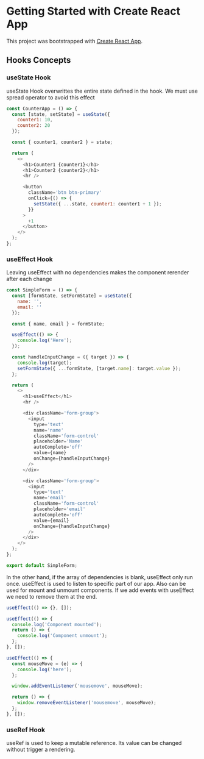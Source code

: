 # Getting Started with Create React App

This project was bootstrapped with [Create React App](https://github.com/facebook/create-react-app).

## Hooks Concepts

### useState Hook

useState Hook overwrittes the entire state defined in the hook. We must use spread operator to avoid this effect

```javascript
const CounterApp = () => {
  const [state, setState] = useState({
    counter1: 10,
    counter2: 20
  });

  const { counter1, counter2 } = state;

  return (
    <>
      <h1>Counter1 {counter1}</h1>
      <h1>Counter2 {counter2}</h1>
      <hr />

      <button
        className='btn btn-primary'
        onClick={() => {
          setState({ ...state, counter1: counter1 + 1 });
        }}
      >
        +1
      </button>
    </>
  );
};
```

### useEffect Hook

Leaving useEffect with no dependencies makes the component rerender after each change

```javascript
const SimpleForm = () => {
  const [formState, setFormState] = useState({
    name: '',
    email: ''
  });

  const { name, email } = formState;

  useEffect(() => {
    console.log('Here');
  });

  const handleInputChange = ({ target }) => {
    console.log(target);
    setFormState({ ...formState, [target.name]: target.value });
  };

  return (
    <>
      <h1>useEffect</h1>
      <hr />

      <div className='form-group'>
        <input
          type='text'
          name='name'
          className='form-control'
          placeholder='Name'
          autoComplete='off'
          value={name}
          onChange={handleInputChange}
        />
      </div>

      <div className='form-group'>
        <input
          type='text'
          name='email'
          className='form-control'
          placeholder='email'
          autoComplete='off'
          value={email}
          onChange={handleInputChange}
        />
      </div>
    </>
  );
};

export default SimpleForm;
```

In the other hand, if the array of dependencies is blank, useEffect only run once. useEffect is used to listen to specific part of our app.
Also can be used for mount and unmount components. If we add events with useEffect we need to remove them at the end.

```javascript
useEffect(() => {}, []);

useEffect(() => {
  console.log('Component mounted');
  return () => {
    console.log('Component unmount');
  };
}, []);

useEffect(() => {
  const mouseMove = (e) => {
    console.log('here');
  };

  window.addEventListener('mousemove', mouseMove);

  return () => {
    window.removeEventListener('mousemove', mouseMove);
  };
}, []);
```

### useRef Hook

useRef is used to keep a mutable reference. Its value can be changed without trigger a rendering.

